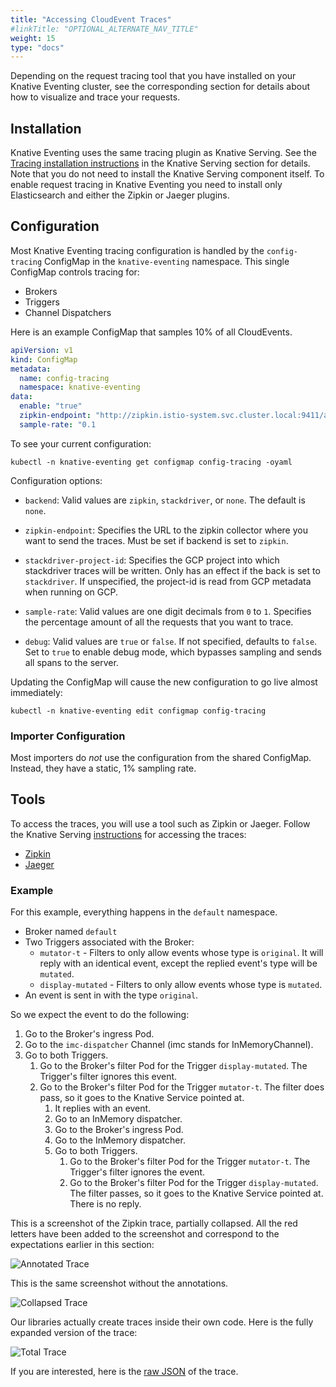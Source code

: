 ```yaml
---
title: "Accessing CloudEvent Traces"
#linkTitle: "OPTIONAL_ALTERNATE_NAV_TITLE"
weight: 15
type: "docs"
---
```


Depending on the request tracing tool that you have installed on your Knative
Eventing cluster, see the corresponding section for details about how to
visualize and trace your requests.

## Installation

Knative Eventing uses the same tracing plugin as Knative Serving. See the 
[Tracing installation instructions](./../serving/installing-logging-metrics-traces.md#end-to-end-request-tracing)
in the Knative Serving section for details. Note that you do not need to install the 
Knative Serving component itself. To enable request tracing in Knative Eventing 
you need to install only Elasticsearch and either the Zipkin or Jaeger plugins.

## Configuration

Most Knative Eventing tracing configuration is handled by the `config-tracing` ConfigMap in the `knative-eventing` namespace. This single ConfigMap controls tracing for:
 - Brokers
 - Triggers
 - Channel Dispatchers

Here is an example ConfigMap that samples 10% of all CloudEvents.
```yaml
apiVersion: v1
kind: ConfigMap
metadata:
  name: config-tracing
  namespace: knative-eventing
data:
  enable: "true"
  zipkin-endpoint: "http://zipkin.istio-system.svc.cluster.local:9411/api/v2/spans"
  sample-rate: "0.1
```

To see your current configuration:

```shell script
kubectl -n knative-eventing get configmap config-tracing -oyaml
```

Configuration options:

  * `backend`: Valid values are `zipkin`, `stackdriver`, or `none`. The default is `none`.

 * `zipkin-endpoint`: Specifies the URL to the zipkin collector where you want to send the traces. Must be set if backend is set to `zipkin`.

 * `stackdriver-project-id`: Specifies the GCP project into which stackdriver traces will be written. Only has an effect if the back is set to `stackdriver`. If unspecified, the project-id is read from GCP metadata when running on GCP.

 * `sample-rate`: Valid values are one digit decimals from `0` to `1`. Specifies the percentage amount of all the requests that you want to trace.

 * `debug`: Valid values are `true` or `false`. If not specified, defaults to `false`. Set to `true` to enable debug mode, which bypasses sampling and sends all spans to the server.

Updating the ConfigMap will cause the new configuration to go live almost immediately:

```shell script
kubectl -n knative-eventing edit configmap config-tracing
```

### Importer Configuration

Most importers do _not_ use the configuration from the shared ConfigMap. Instead, they have a static, 1% sampling rate.


## Tools

To access the traces, you will use a tool such as Zipkin or Jaeger. Follow the Knative Serving [instructions](./../serving/accessing-traces.md) for accessing the traces:
 - [Zipkin](./../serving/accessing-traces.md#zipkin)
 - [Jaeger](./../serving/accessing-traces.md#jaeger)

### Example

For this example, everything happens in the `default` namespace.
- Broker named `default`
- Two Triggers associated with the Broker:
    - `mutator-t` - Filters to only allow events whose type is `original`. It will reply with an identical event, except the replied event's type will be `mutated`.
    - `display-mutated` - Filters to only allow events whose type is `mutated`.
- An event is sent in with the type `original`.

So we expect the event to do the  following:

1. Go to the Broker's ingress Pod.
1. Go to the `imc-dispatcher` Channel (imc stands for InMemoryChannel).
1. Go to both Triggers.
    1. Go to the Broker's filter Pod for the Trigger `display-mutated`. The Trigger's filter ignores this event.
    1. Go to the Broker's filter Pod for the Trigger `mutator-t`. The filter does pass, so it goes to the Knative Service pointed at.
        1. It replies with an event.
        1. Go to an InMemory dispatcher.
        1. Go to the Broker's ingress Pod.
        1. Go to the InMemory dispatcher.
        1. Go to both Triggers.
            1. Go to the Broker's filter Pod for the Trigger `mutator-t`. The Trigger's filter ignores the event.
            1. Go to the Broker's filter Pod for the Trigger `display-mutated`. The filter passes, so it goes to the Knative Service pointed at. There is no reply.

This is a screenshot of the Zipkin trace, partially collapsed. All the red letters have been added to the screenshot and correspond to the expectations earlier in this section:

![Annotated Trace](./images/AnnotatedTrace.png)

This is the same screenshot without the annotations.

![Collapsed Trace](./images/CollapsedTrace.png)

Our libraries actually create traces inside their own code. Here is the fully expanded version of the trace:

![Total Trace](./images/TotalTrace.png)

If you are interested, here is the [raw JSON](./data/ea2ead6af3a34b2ea59bff624b223415.json) of the trace.
